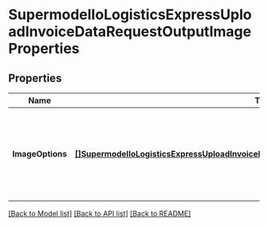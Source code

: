 # SupermodelIoLogisticsExpressUploadInvoiceDataRequestOutputImageProperties

## Properties
Name | Type | Description | Notes
------------ | ------------- | ------------- | -------------
**ImageOptions** | [**[]SupermodelIoLogisticsExpressUploadInvoiceDataRequestOutputImagePropertiesImageOptions**](supermodelIoLogisticsExpressUploadInvoiceDataRequest_outputImageProperties_imageOptions.md) | Here the image options are defined for label, waybillDoc, invoice, receipt and QRcode | [optional] [default to null]

[[Back to Model list]](../README.md#documentation-for-models) [[Back to API list]](../README.md#documentation-for-api-endpoints) [[Back to README]](../README.md)


